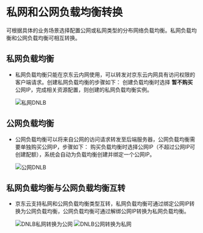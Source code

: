 # 私网和公网负载均衡转换

  可根据具体的业务场景选择配置公网或私网类型的分布网络负载均衡。私网负载均衡和公网负载均衡可相互转换。

## 私网负载均衡

- 私网负载均衡只能在京东云内网使用，可以转发对京东云内网具有访问权限的客户端请求。创建私网负载均衡的步骤如下：
  创建负载均衡时选择 **暂不购买** 公网IP，完成相关资源配置，则创建的私网负载均衡实例。
  
  ![私网DNLB](../../../../image/Networking/DNLB/DNLB-XXX.png)
## 公网负载均衡

- 公网负载均衡可以将来自公网的访问请求转发至后端服务器，公网负载均衡需要单独购买公网IP，步骤如下：
    购买负载均衡时选择公网IP（不超过公网IP可创建配额），系统会自动为负载均衡创建并绑定一个公网IP。
    
  ![公网DNLB](../../../../image/Networking/DNLB/DNLB-XXX.png)

## 私网负载均衡与公网负载均衡互转

- 京东云支持私网和公网负载均衡类型互转，私网负载均衡可通过绑定公网IP转换为公网负载均衡，公网负载均衡可通过解绑公网IP转换为私网负载均衡。

  ![DNLB私网转换为公网](../../../../image/Networking/DNLB/DNLB-XXX.png)
  ![DNLB公网转换为私网](../../../../image/Networking/DNLB/DNLB-XXX.png)

	


	
